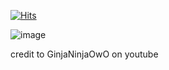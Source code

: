 [![Hits](https://hits.sh/github.com/Silly-Vanilly.svg?label=Veiws&color=fcf07e&labelColor=191747)](https://hits.sh/github.com/Silly-Vanilly/)

![image](https://github.com/user-attachments/assets/152bbd0e-9c95-4847-92a5-99711bd2597d)

credit to GinjaNinjaOwO on youtube
